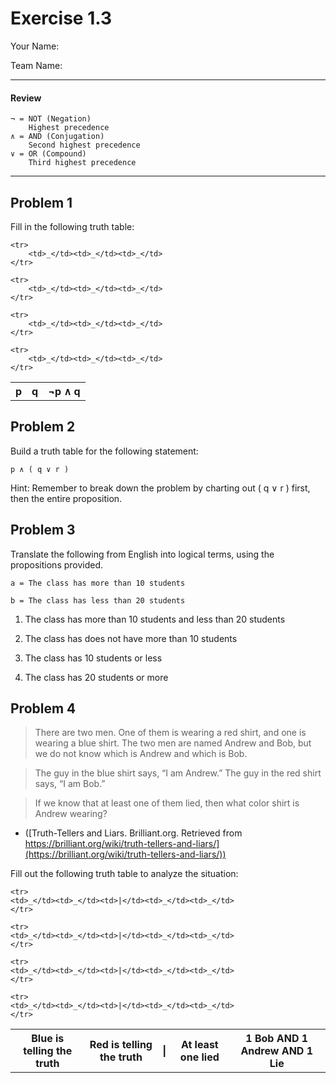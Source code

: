 # Exercise 1.3

Your Name:

Team Name:

---

#### Review

    ¬ = NOT (Negation)
        Highest precedence
    ∧ = AND (Conjugation)
        Second highest precedence
    ∨ = OR (Compound)
        Third highest precedence

--- 

## Problem 1

Fill in the following truth table:

<table>
	<tr>
		<th>p</th><th>q</th><th>¬p ∧ q</th>
	</tr>

	<tr>
		<td>_</td><td>_</td><td>_</td>
	</tr>

	<tr>
		<td>_</td><td>_</td><td>_</td>
	</tr>

	<tr>
		<td>_</td><td>_</td><td>_</td>
	</tr>

	<tr>
		<td>_</td><td>_</td><td>_</td>
	</tr>
</table>

## Problem 2

Build a truth table for the following statement:

	p ∧ ( q ∨ r )

Hint: Remember to break down the problem by charting out ( q ∨ r ) first, then the entire proposition.


## Problem 3

Translate the following from English into logical terms, using the propositions provided.

	a = The class has more than 10 students
	
	b = The class has less than 20 students

1. The class has more than 10 students and less than 20 students

2. The class has does not have more than 10 students

3. The class has 10 students or less

4. The class has 20 students or more


## Problem 4

> There are two men. One of them is wearing a red shirt, and one is wearing a blue shirt. The two men are named Andrew and Bob, but we do not know which is Andrew and which is Bob.

> The guy in the blue shirt says, “I am Andrew.”
> The guy in the red shirt says, “I am Bob.”

> If we know that at least one of them lied, then what color shirt is Andrew wearing?

- ([Truth-Tellers and Liars. Brilliant.org. Retrieved from https://brilliant.org/wiki/truth-tellers-and-liars/](https://brilliant.org/wiki/truth-tellers-and-liars/))

Fill out the following truth table to analyze the situation:

<table>
    <tr>
	<th>Blue is telling the truth</th>
	<th>Red is telling the truth</th>
	<th>|</th>
	<th>At least one lied</th>
	<th>1 Bob AND 1 Andrew AND 1 Lie</th>
    </tr>
    
    <tr>
	<td>_</td><td>_</td><td>|</td><td>_</td><td>_</td>
    </tr>
    
    <tr>
	<td>_</td><td>_</td><td>|</td><td>_</td><td>_</td>
    </tr>
    
    <tr>
	<td>_</td><td>_</td><td>|</td><td>_</td><td>_</td>
    </tr>
    
    <tr>
	<td>_</td><td>_</td><td>|</td><td>_</td><td>_</td>
    </tr>
</table>
